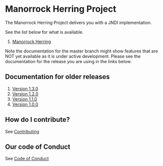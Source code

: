 
# Manorrock Herring Project

The Manorrock Herring Project delivers you with a JNDI implementation.

See the list below for what is available.

1. [Manorrock Herring](herring/README.md)

Note the documentation for the master branch might show features that are NOT 
yet available as it is under active development. Please see the documentation
for the release you are using in the links below.

## Documentation for older releases

1. [Version 1.3.0](https://github.com/manorrock/herring/tree/v1.3.0)
2. [Version 1.2.0](https://github.com/manorrock/herring/tree/v1.2.0)
3. [Version 1.1.0](https://github.com/manorrock/herring/tree/v1.1.0)
4. [Version 1.0.0](https://github.com/manorrock/herring/tree/v1.0.0)

## How do I contribute?

See [Contributing](CONTRIBUTING.md)

## Our code of Conduct

See [Code of Conduct](CODE_OF_CONDUCT.md)
